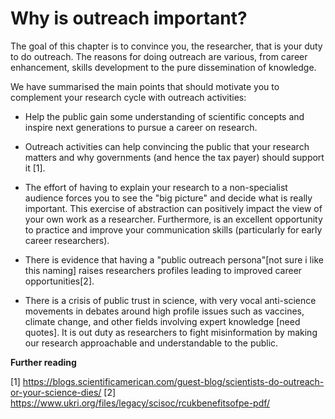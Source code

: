# Why is outreach important?

The goal of this chapter is to convince you, the researcher, that is your duty
to do outreach. The reasons for doing outreach are various, from career enhancement,
skills development to the pure dissemination of knowledge. 

We have summarised the main points that should motivate you to
complement your research cycle with outreach activities:
    
* Help the public gain some understanding of scientific concepts and inspire next generations to pursue a career on research. 

* Outreach activities can help convincing the public that your research matters and why governments 
(and hence the tax payer) should support it [1].

* The effort of having to explain your research to a non-specialist audience forces you to see the "big picture" 
and decide what is really important. This exercise of abstraction  can positively impact the view of your own work as a
researcher. Furthermore, is an excellent opportunity to practice and improve your communication skills (particularly for
early career researchers).

* There is evidence that having a "public outreach persona"[not sure i like this naming] raises researchers profiles leading to improved career 
opportunities[2].

* There is a crisis of public trust in science, with very vocal anti-science movements in debates around high profile 
issues such as vaccines, climate change, and other fields involving expert knowledge [need quotes]. It is out duty as
researchers to fight misinformation by making our research approachable and understandable to 
the public. 

 


**Further reading**

[1] https://blogs.scientificamerican.com/guest-blog/scientists-do-outreach-or-your-science-dies/
[2] https://www.ukri.org/files/legacy/scisoc/rcukbenefitsofpe-pdf/